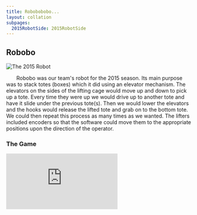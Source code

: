 ```yaml
---
title: Robobobobo...
layout: collation
subpages:
  2015RobotSide: 2015RobotSide
---
```


Robo<span class="overline">bo</span>
---

![The 2015 Robot](/first/images/2015Robot/DSC00235.JPG)

&nbsp;&nbsp;&nbsp;&nbsp;&nbsp;&nbsp;&nbsp;Robo<span class="overline">bo</span> was our team's robot for the 2015 season. Its main purpose was to stack totes (boxes) which it did using an elevator mechanism. The elevators on the sides of the lifting cage would move up and down to pick up a tote. Every time they were up we would drive up to another tote and have it slide under the previous tote(s). Then we would lower the elevators and the hooks would release the lifted tote and grab on to the bottom tote. We could then repeat this process as many times as we wanted. The lifters included encoders so that the software could move them to the appropriate positions upon the direction of the operator.

<otherfile id="2015RobotSide"></otherfile>

### The Game

<div class="maxAspectKeep">
  <iframe src="https://www.youtube.com/embed/W6UYFKNGHJ8?rel=0" frameborder="0" allowfullscreen></iframe>
</div>
